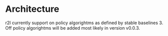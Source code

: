 # Architecture

r2l currently support on policy algorightms as defined by stable baselines 3. Off policy algorightms will be added most likely in version v0.0.3.
